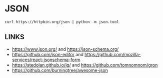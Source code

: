 JSON
====

```
curl https://httpbin.org/json | python -m json.tool
```

LINKS
-----

* https://www.json.org/ and https://json-schema.org/
* https://github.com/json-editor and https://github.com/mozilla-services/react-jsonschema-form
* https://stedolan.github.io/jq/ and https://github.com/tomnomnom/gron
* https://github.com/burningtree/awesome-json
